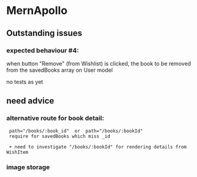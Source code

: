 # MernApollo

## Outstanding issues


### expected behaviour #4:

when button "Remove" (from Wishlist) is clicked, the book to be removed from the savedBooks array on User model

no tests as yet


## need advice

### alternative route for book detail:
     path="/books/:book_id"  or  path="/books/:bookId" 
     require for savedBooks which miss _id

     + need to investigate "/books/:bookId" for rendering details from WishItem

### image storage

